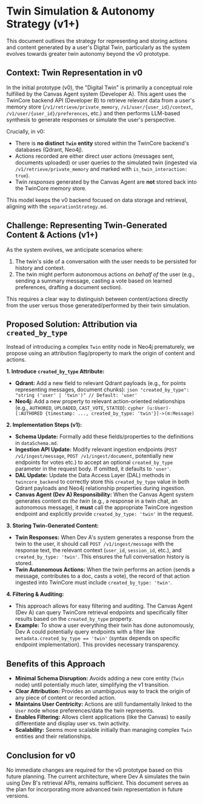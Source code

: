 # Twin Simulation & Autonomy Strategy (v1+)

This document outlines the strategy for representing and storing actions and content generated by a user's Digital Twin, particularly as the system evolves towards greater twin autonomy beyond the v0 prototype.

## Context: Twin Representation in v0

In the initial prototype (v0), the "Digital Twin" is primarily a conceptual role fulfilled by the Canvas Agent system (Developer A). This agent uses the TwinCore backend API (Developer B) to retrieve relevant data from a user's memory store (`/v1/retrieve/private_memory`, `/v1/user/{user_id}/context`, `/v1/user/{user_id}/preferences`, etc.) and then performs LLM-based synthesis to generate responses or simulate the user's perspective.

Crucially, in v0:
*   There is **no distinct `Twin` entity** stored within the TwinCore backend's databases (Qdrant, Neo4j).
*   Actions recorded are either direct user actions (messages sent, documents uploaded) or user queries *to* the simulated twin (ingested via `/v1/retrieve/private_memory` and marked with `is_twin_interaction: true`).
*   Twin *responses* generated by the Canvas Agent are **not** stored back into the TwinCore memory store.

This model keeps the v0 backend focused on data storage and retrieval, aligning with the `separationStrategy.md`.

## Challenge: Representing Twin-Generated Content & Actions (v1+)

As the system evolves, we anticipate scenarios where:
1.  The twin's side of a conversation with the user needs to be persisted for history and context.
2.  The twin might perform autonomous actions *on behalf of* the user (e.g., sending a summary message, casting a vote based on learned preferences, drafting a document section).

This requires a clear way to distinguish between content/actions directly from the user versus those generated/performed by their twin simulation.

## Proposed Solution: Attribution via `created_by_type`

Instead of introducing a complex `Twin` entity node in Neo4j prematurely, we propose using an attribution flag/property to mark the origin of content and actions.

**1. Introduce `created_by_type` Attribute:**
   *   **Qdrant:** Add a new field to relevant Qdrant payloads (e.g., for points representing messages, document chunks):
      ```json
      "created_by_type": "string ('user' | 'twin')" // Default: 'user'
      ```
   *   **Neo4j:** Add a new property to relevant action-oriented relationships (e.g., `AUTHORED`, `UPLOADED`, `CAST_VOTE`, `STATED`):
      ```cypher
      (u:User)-[:AUTHORED {timestamp: ..., created_by_type: 'twin'}]->(m:Message)
      ```

**2. Implementation Steps (v1):**
   *   **Schema Update:** Formally add these fields/properties to the definitions in `dataSchema.md`.
   *   **Ingestion API Update:** Modify relevant ingestion endpoints (`POST /v1/ingest/message`, `POST /v1/ingest/document`, potentially new endpoints for votes etc.) to accept an optional `created_by_type` parameter in the request body. If omitted, it defaults to `'user'`.
   *   **DAL Update:** Update the Data Access Layer (DAL) methods in `twincore_backend` to correctly store this `created_by_type` value in both Qdrant payloads and Neo4j relationship properties during ingestion.
   *   **Canvas Agent (Dev A) Responsibility:** When the Canvas Agent system generates content *as the twin* (e.g., a response in a twin chat, an autonomous message), it **must** call the appropriate TwinCore ingestion endpoint and explicitly provide `created_by_type: 'twin'` in the request.

**3. Storing Twin-Generated Content:**
   *   **Twin Responses:** When Dev A's system generates a response from the twin to the user, it should call `POST /v1/ingest/message` with the response text, the relevant context (`user_id`, `session_id`, etc.), and `created_by_type: 'twin'`. This ensures the full conversation history is stored.
   *   **Twin Autonomous Actions:** When the twin performs an action (sends a message, contributes to a doc, casts a vote), the record of that action ingested into TwinCore must include `created_by_type: 'twin'`.

**4. Filtering & Auditing:**
   *   This approach allows for easy filtering and auditing. The Canvas Agent (Dev A) can query TwinCore retrieval endpoints and specifically filter results based on the `created_by_type` property.
   *   **Example:** To show a user everything their twin has done autonomously, Dev A could potentially query endpoints with a filter like `metadata.created_by_type == 'twin'` (syntax depends on specific endpoint implementation). This provides necessary transparency.

## Benefits of this Approach

*   **Minimal Schema Disruption:** Avoids adding a new core entity (`Twin` node) until potentially much later, simplifying the v1 transition.
*   **Clear Attribution:** Provides an unambiguous way to track the origin of any piece of content or recorded action.
*   **Maintains User Centricity:** Actions are still fundamentally linked to the `User` node whose preferences/data the twin represents.
*   **Enables Filtering:** Allows client applications (like the Canvas) to easily differentiate and display user vs. twin activity.
*   **Scalability:** Seems more scalable initially than managing complex `Twin` entities and their relationships.

## Conclusion for v0

No immediate changes are required for the v0 prototype based on this future planning. The current architecture, where Dev A simulates the twin using Dev B's retrieval APIs, remains sufficient. This document serves as the plan for incorporating more advanced twin representation in future versions. 